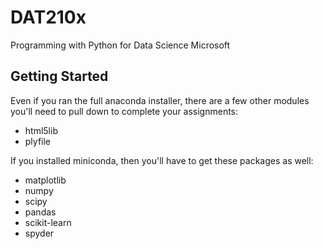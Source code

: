# DAT210x
Programming with Python for Data Science Microsoft

## Getting Started

Even if you ran the full anaconda installer, there are a few other modules you'll need to pull down to complete your assignments:

 * html5lib
 * plyfile

If you installed miniconda, then you'll have to get these packages as well:

 * matplotlib
 * numpy
 * scipy
 * pandas
 * scikit-learn
 * spyder
